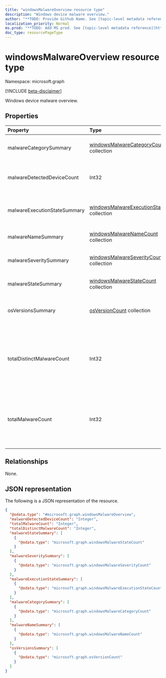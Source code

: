 ```yaml
---
title: "windowsMalwareOverview resource type"
description: "Windows device malware overview."
author: "**TODO: Provide Github Name. See [topic-level metadata reference](https://msgo.azurewebsites.net/add/document/guidelines/metadata.html#topic-level-metadata)**"
localization_priority: Normal
ms.prod: "**TODO: Add MS prod. See [topic-level metadata reference](https://msgo.azurewebsites.net/add/document/guidelines/metadata.html#topic-level-metadata)**"
doc_type: resourcePageType
---
```


# windowsMalwareOverview resource type

Namespace: microsoft.graph

[!INCLUDE [beta-disclaimer](../../includes/beta-disclaimer.md)]

Windows device malware overview.

## Properties
|Property|Type|Description|
|:---|:---|:---|
|malwareCategorySummary|[windowsMalwareCategoryCount](../resources/windowsmalwarecategorycount.md) collection|Count of devices per malware category|
|malwareDetectedDeviceCount|Int32|Count of devices with malware detected in the last 30 days|
|malwareExecutionStateSummary|[windowsMalwareExecutionStateCount](../resources/windowsmalwareexecutionstatecount.md) collection|Count of devices per malware execution state|
|malwareNameSummary|[windowsMalwareNameCount](../resources/windowsmalwarenamecount.md) collection|Count of devices per malware|
|malwareSeveritySummary|[windowsMalwareSeverityCount](../resources/windowsmalwareseveritycount.md) collection|Count of active malware per malware severity|
|malwareStateSummary|[windowsMalwareStateCount](../resources/windowsmalwarestatecount.md) collection|Count of devices per malware state|
|osVersionsSummary|[osVersionCount](../resources/osversioncount.md) collection|Count of devices with malware per windows OS version|
|totalDistinctMalwareCount|Int32|Count of all distinct malwares detected across all devices. Valid values -2147483648 to 2147483647|
|totalMalwareCount|Int32|Count of all malware detections across all devices. Valid values -2147483648 to 2147483647|

## Relationships
None.

## JSON representation
The following is a JSON representation of the resource.
<!-- {
  "blockType": "resource",
  "@odata.type": "microsoft.graph.windowsMalwareOverview"
}
-->
``` json
{
  "@odata.type": "#microsoft.graph.windowsMalwareOverview",
  "malwareDetectedDeviceCount": "Integer",
  "totalMalwareCount": "Integer",
  "totalDistinctMalwareCount": "Integer",
  "malwareStateSummary": [
    {
      "@odata.type": "microsoft.graph.windowsMalwareStateCount"
    }
  ],
  "malwareSeveritySummary": [
    {
      "@odata.type": "microsoft.graph.windowsMalwareSeverityCount"
    }
  ],
  "malwareExecutionStateSummary": [
    {
      "@odata.type": "microsoft.graph.windowsMalwareExecutionStateCount"
    }
  ],
  "malwareCategorySummary": [
    {
      "@odata.type": "microsoft.graph.windowsMalwareCategoryCount"
    }
  ],
  "malwareNameSummary": [
    {
      "@odata.type": "microsoft.graph.windowsMalwareNameCount"
    }
  ],
  "osVersionsSummary": [
    {
      "@odata.type": "microsoft.graph.osVersionCount"
    }
  ]
}
```

